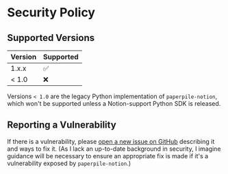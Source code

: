# Security Policy

## Supported Versions

| Version | Supported          |
| ------- | ------------------ |
| 1.x.x   | :white_check_mark: |
| < 1.0   | :x:                |

Versions `< 1.0` are the legacy Python implementation of `paperpile-notion`, which won't
be supported unless a Notion-support Python SDK is released.

## Reporting a Vulnerability

If there is a vulnerability, please [open a new issue on GitHub][new-issue] describing it
and ways to fix it. (As I lack an up-to-date background in security, I imagine guidance
will be necessary to ensure an appropriate fix is made if it's a vulnerability exposed by
`paperpile-notion`.)

[new-issue]: https://github.com/jmuchovej/paperpile-notion/issues/new

